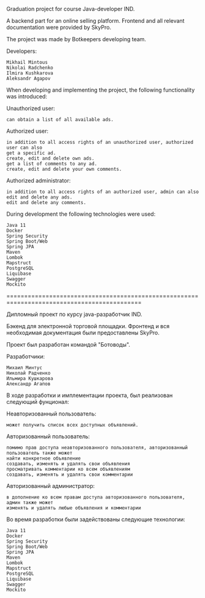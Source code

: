 Graduation project for course Java-developer IND.

A backend part for an online selling platform. Frontend and all relevant documentation were provided by SkyPro. 

The project was made by Botkeepers developing team. 

Developers: 

    Mikhail Mintous
    Nikolai Radchenko
    Ilmira Kushkarova
    Aleksandr Agapov

When developing and implementing the project, the following functionality was introduced:

  Unauthorized user:

    can obtain a list of all available ads.

  Authorized user:

    in addition to all access rights of an unauthorized user, authorized user can also
    get a specific ad.
    create, edit and delete own ads.
    get a list of comments to any ad.
    create, edit and delete your own comments.

  Authorized administrator:

    in addition to all access rights of an authorized user, admin can also
    edit and delete any ads.
    edit and delete any comments.

During development the following technologies were used:

    Java 11
    Docker
    Spring Security
    Spring Boot/Web
    Spring JPA
    Maven
    Lombok
    Mapstruct
    PostgreSQL
    Liquibase
    Swagger
    Mockito

============================================================================================

Дипломный проект по курсу java-разработчик IND.

Бэкенд для электронной торговой площадки. Фронтенд и вся необходимая документация были предоставлены SkyPro. 

Проект был разработан командой "Ботоводы". 

Разработчики: 

    Михаил Минтус
    Николай Радченко
    Ильмира Кушкарова
    Александр Агапов

В ходе разработки и имплементации проекта, был реализован следующий фунционал:

  Неавторизованный пользователь:

    может получить список всех доступных объявлений.

  Авторизованный пользователь:

    помимо прав доступа неавторизованного пользователя, авторизованный пользователь также может
    найти конкретное объявление
    создавать, изменять и удалять свои объявления
    просматривать комментарии ко всем объявлениям
    создавать, изменять и удалять свои комментарии

  Авторизованный администратор:

    в дополнение ко всем правам доступа авторизованного пользователя, админ также может
    изменять и удалять любые объявления и комментарии

Во время разработки были задействованы следующие технологии:

    Java 11
    Docker
    Spring Security
    Spring Boot/Web
    Spring JPA
    Maven
    Lombok
    Mapstruct
    PostgreSQL
    Liquibase
    Swagger
    Mockito
